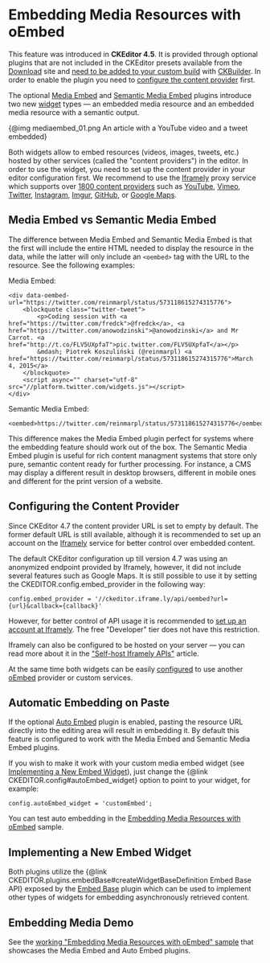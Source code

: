 <!--
Copyright (c) 2003-2017, CKSource - Frederico Knabben. All rights reserved.
For licensing, see LICENSE.md.
-->

# Embedding Media Resources with oEmbed

<p class="requirements">
	This feature was introduced in <strong>CKEditor 4.5</strong>. It is provided through optional plugins that are not included in the CKEditor presets available from the <a href="http://ckeditor.com/download">Download</a> site and <a href="#!/guide/dev_widget_installation">need to be added to your custom build</a> with <a href="http://ckeditor.com/builder">CKBuilder</a>. In order to enable the plugin you need to <a href="#!/guide/dev_media_embed-section-configuring-the-content-provider">configure the content provider</a> first.
</p>

The optional [Media Embed](http://ckeditor.com/addon/embed) and [Semantic Media Embed](http://ckeditor.com/addon/embedsemantic) plugins introduce two new [widget](#!/guide/dev_widgets) types &mdash; an embedded media resource and an embedded media resource with a semantic output.

{@img mediaembed_01.png An article with a YouTube video and a tweet embedded}

Both widgets allow to embed resources (videos, images, tweets, etc.) hosted by other services (called the "content providers") in the editor. In order to use the widget, you need to set up the content provider in your editor configuration first. We recommend to use the [Iframely](https://iframely.com/) proxy service which supports over [1800 content providers](https://iframely.com/domains) such as [YouTube](http://youtube.com), [Vimeo](http://vimeo.com), [Twitter](http://twitter.com), [Instagram](http://instagtram.com), [Imgur](http://imgur.com), [GitHub](http://github.com), or [Google Maps](maps.google.com).

## Media Embed vs Semantic Media Embed

The difference between Media Embed and Semantic Media Embed is that the first will include the entire HTML needed to display the resource in the data, while the latter will only include an `<oembed>` tag with the URL to the resource. See the following examples:

Media Embed:

	<div data-oembed-url="https://twitter.com/reinmarpl/status/573118615274315776">
		<blockquote class="twitter-tweet">
			<p>Coding session with <a href="https://twitter.com/fredck">@fredck</a>, <a href="https://twitter.com/anowodzinski">@anowodzinski</a> and Mr Carrot. <a href="http://t.co/FLV5UXpfaT">pic.twitter.com/FLV5UXpfaT</a></p>
			&mdash; Piotrek Koszuliński (@reinmarpl) <a href="https://twitter.com/reinmarpl/status/573118615274315776">March 4, 2015</a>
		</blockquote>
		<script async="" charset="utf-8" src="//platform.twitter.com/widgets.js"></script>
	</div>

Semantic Media Embed:

	<oembed>https://twitter.com/reinmarpl/status/573118615274315776</oembed>

This difference makes the Media Embed plugin perfect for systems where the embedding feature should work out of the box. The Semantic Media Embed plugin is useful for rich content managment systems that store only pure, semantic content ready for further processing. For instance, a CMS may display a different result in desktop browsers, different in mobile ones and different for the print version of a website.

## Configuring the Content Provider

<p class="tip">
  Since CKEditor 4.7 the content provider URL is set to empty by default. The former default URL is still available, although it is recommended to set up an account on the <a href="https://iframely.com/">Iframely</a> service for better control over embedded content.
</p>

The default CKEditor configuration up till version 4.7 was using an anonymized endpoint provided by Iframely, however, it did not include several features such as Google Maps. It is still possible to use it by setting the CKEDITOR.config.embed_provider in the following way:

	config.embed_provider = '//ckeditor.iframe.ly/api/oembed?url={url}&callback={callback}'

However, for better control of API usage it is recommended to [set up an account at Iframely](https://iframely.com/plans). The free "Developer" tier does not have this restriction.

Iframely can also be configured to be hosted on your server &mdash; you can read more about it in the ["Self-host Iframely APIs"](https://iframely.com/docs/host) article.

At the same time both widgets can be easily [configured](#!/api/CKEDITOR.config-cfg-embed_provider) to use another [oEmbed](http://www.oembed.com/) provider or custom services.

## Automatic Embedding on Paste

If the optional [Auto Embed](http://ckeditor.com/addon/autoembed) plugin is enabled, pasting the resource URL directly into the editing area will result in embedding it. By default this feature is configured to work with the Media Embed and Semantic Media Embed plugins.

If you wish to make it work with your custom media embed widget (see [Implementing a New Embed Widget](#!/guide/dev_media_embed-section-implementing-a-new-embed-widget)), just change the {@link CKEDITOR.config#autoEmbed_widget} option to point to your widget, for example:

	config.autoEmbed_widget = 'customEmbed';

You can test auto embedding in the [Embedding Media Resources with oEmbed](http://sdk.ckeditor.com/samples/mediaembed.html) sample.

## Implementing a New Embed Widget

Both plugins utilize the {@link CKEDITOR.plugins.embedBase#createWidgetBaseDefinition Embed Base API} exposed by the [Embed Base](http://ckeditor.com/addon/embedbase) plugin which can be used to implement other types of widgets for embedding asynchronously retrieved content.

## Embedding Media Demo

See the [working "Embedding Media Resources with oEmbed" sample](http://sdk.ckeditor.com/samples/mediaembed.html) that showcases the Media Embed and Auto Embed plugins.
